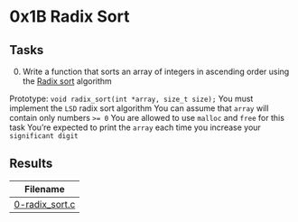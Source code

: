 # 0x1B Radix Sort

## Tasks

0. Write a function that sorts an array of integers in ascending order using the [Radix sort](https://en.wikipedia.org/wiki/Radix_sort) algorithm

Prototype: `void radix_sort(int *array, size_t size);`
You must implement the `LSD` radix sort algorithm
You can assume that `array` will contain only numbers `>= 0`
You are allowed to use `malloc` and `free` for this task
You’re expected to print the `array` each time you increase your `significant digit`

## Results

| Filename |
| ------ |
| [0-radix_sort.c]()|
